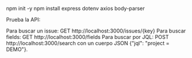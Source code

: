 npm init -y
npm install express dotenv axios body-parser

Prueba la API:

Para buscar un issue: GET http://localhost:3000/issues/{key}
Para buscar fields: GET http://localhost:3000/fields
Para buscar por JQL: POST http://localhost:3000/search con un cuerpo JSON {"jql": "project = DEMO"}.
